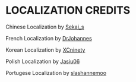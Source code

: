 # LOCALIZATION CREDITS

Chinese Localization by [Sekai_s](https://www.wikidot.com/user:info/sekai-s)

French Localization by [DrJohannes](https://www.wikidot.com/user:info/drjohannes)

Korean Localization by [XCninety](https://www.wikidot.com/user:info/XCninety)

Polish Localization by [Jasiu06](https://www.wikidot.com/user:info/jasiu06)

Portugese Localization by [slashannemoo](https://www.wikidot.com/user:info/slashannemoo)

